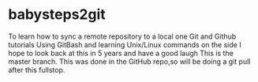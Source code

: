 # babysteps2git
To learn how to sync a remote repository to a local one
Git and Github tutorials
Using GitBash and learning Unix/Linux commands on the side
I hope to look back at this in 5 years and have a good laugh
This is the master branch.
This was done in the GitHub repo,so will be doing a git pull after this fullstop.
